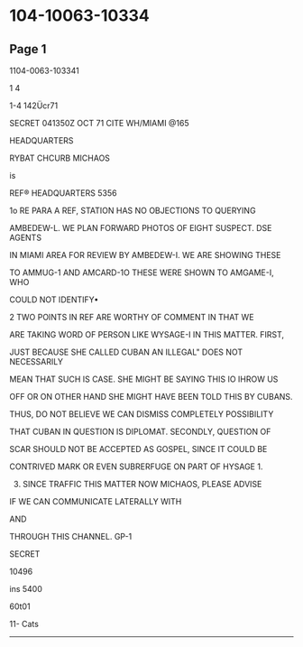 # 104-10063-10334

## Page 1

1104-0063-103341

1 4

1-4 142Ücr71

SECRET 041350Z OCT 71 CITE WH/MIAMI @165

HEADQUARTERS

RYBAT CHCURB MICHAOS

is

REF® HEADQUARTERS 5356

1o RE PARA A REF, STATION HAS NO OBJECTIONS TO QUERYING

AMBEDEW-L. WE PLAN FORWARD PHOTOS OF EIGHT SUSPECT. DSE AGENTS

IN MIAMI AREA FOR REVIEW BY AMBEDEW-I. WE ARE SHOWING THESE

TO AMMUG-1 AND AMCARD-1O THESE WERE SHOWN TO AMGAME-I, WHO

COULD NOT IDENTIFY•

2 TWO POINTS IN REF ARE WORTHY OF COMMENT IN THAT WE

ARE TAKING WORD OF PERSON LIKE WYSAGE-I IN THIS MATTER. FIRST,

JUST BECAUSE SHE CALLED CUBAN AN ILLEGAL" DOES NOT NECESSARILY

MEAN THAT SUCH IS CASE. SHE MIGHT BE SAYING THIS IO IHROW US

OFF OR ON OTHER HAND SHE MIGHT HAVE BEEN TOLD THIS BY CUBANS.

THUS, DO NOT BELIEVE WE CAN DISMISS COMPLETELY POSSIBILITY

THAT CUBAN IN QUESTION IS DIPLOMAT. SECONDLY, QUESTION OF

SCAR SHOULD NOT BE ACCEPTED AS GOSPEL, SINCE IT COULD BE

CONTRIVED MARK OR EVEN SUBRERFUGE ON PART OF HYSAGE 1.

3. SINCE TRAFFIC THIS MATTER NOW MICHAOS, PLEASE ADVISE

IF WE CAN COMMUNICATE LATERALLY WITH

AND

THROUGH THIS CHANNEL. GP-1

SECRET

10496

ins 5400

60t01

11- Cats

---

